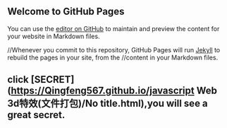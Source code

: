## Welcome to GitHub Pages

You can use the [editor on GitHub](https://github.com/Qingfeng567/Qingfeng567.github.io/edit/master/README.md) to maintain and preview the content for your website in Markdown files.

//Whenever you commit to this repository, GitHub Pages will run [Jekyll](https://jekyllrb.com/) to rebuild the pages in your site, from the //content in your Markdown files.




## click [SECRET](https://Qingfeng567.github.io/javascript Web 3d特效(文件打包)/No title.html),you will see a great secret.

